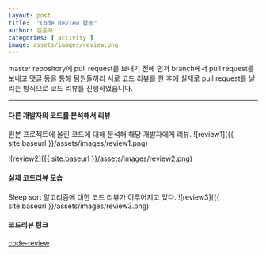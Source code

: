 ```yaml
---
layout: post
title:  "Code Review 활동"
author: 김윤지
categories: [ activity ]
image: assets/images/review.png
---
```

master repository에 pull request를 보내기 전에
먼저 branch에서 pull request를 보내고
댓글 등을 통해 팀원들끼리 서로 코드 리뷰를 한 후에
실제로 pull request를 날리는 방식으로 코드 리뷰를 진행하였습니다.

***

#### 다른 개발자의 코드를 분석해서 리뷰
원본 프로젝트에 올린 코드에 대해 분석해 해당 개발자에게 리뷰.
![review1]({{ site.baseurl }}/assets/images/review1.png)

![review2]({{ site.baseurl }}/assets/images/review2.png)

#### 실제 코드리뷰 모습
Sleep sort 알고리즘에 대한 코드 리뷰가 이루어지고 있다.
![review3]({{ site.baseurl }}/assets/images/review3.png)

#### 코드리뷰 링크
[code-review](https://github.com/18-2-SKKU-OSS/2018-2-OSS-L1/pull/23)